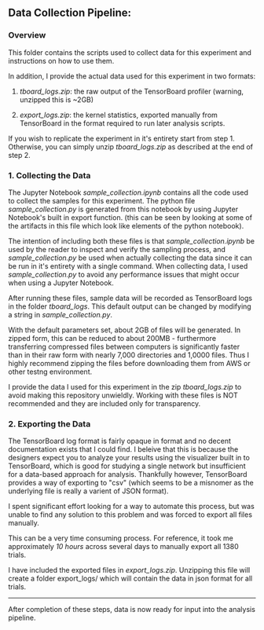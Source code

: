## Data Collection Pipeline:

### Overview

This folder contains the scripts used to collect data for this experiment and instructions on how to use them. 

In addition, I provide the actual data used for this experiment in two formats:

1. *tboard_logs.zip*: the raw output of the TensorBoard profiler (warning, unzipped this is ~2GB)

2. *export_logs.zip*: the kernel statistics, exported manually from TensorBoard in the format required to run later analysis scripts. 

If you wish to replicate the experiment in it's entirety start from step 1. Otherwise, you can simply unzip *tboard_logs.zip* as described at the end of step 2.


### 1. Collecting the Data

The Jupyter Notebook *sample_collection.ipynb* contains all the code used to collect the samples for this experiment. 
The python file *sample_collection.py* is generated from this notebook by using Jupyter Notebook's built in export function. (this can be seen by looking at some of the artifacts in this file which look like elements of the python notebook).

The intention of including both these files is that *sample_collection.ipynb* be used by the reader to inspect and verify the sampling process, and *sample_collection.py* be used when actually collecting the data since it can be run in it's entirety with a single command. When collecting data, I used *sample_collection.py* to avoid any performance issues that might occur when using a Jupyter Notebook.

After running these files, sample data will be recorded as TensorBoard logs in the folder *tboard_logs*. This default output can be changed by modifying a string in *sample_collection.py*.

With the default parameters set, about 2GB of files will be generated. In zipped form, this can be reduced to about 200MB - furthermore transferring compressed files between computers is significantly faster than in their raw form with nearly 7,000 directories and 1,0000 files. Thus I highly recommend zipping the files before downloading them from AWS or other testng environment. 

I provide the data I used for this experiment in the zip *tboard_logs.zip* to avoid making this repository unwieldly. Working with these files is NOT recommended and they are included only for transparency. 

### 2. Exporting the Data 

The TensorBoard log format is fairly opaque in format and no decent documentation exists that I could find. I beleive that this is because the designers expect you to analyze your results using the visualizer built in to TensorBoard, which is good for studying a single network but insufficient for a data-based approach for analysis. Thankfully however, TensorBoard provides a way of exporting to "csv" (which seems to be a misnomer as the underlying file is really a varient of JSON format).

I spent significant effort looking for a way to automate this process, but was unable to find any solution to this problem and was forced to export all files manually. 

This can be a very time consuming process. For reference, it took me approximately *10 hours* across several days to manually export all 1380 trials.

I have included the exported files in *export_logs.zip*. Unzipping this file will create a folder export_logs/ which will contain the data in json format for all trials. 

---

After completion of these steps, data is now ready for input into the analysis pipeline.
